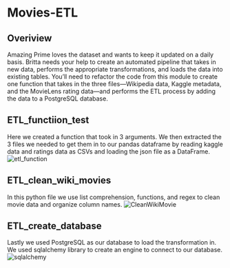 # Movies-ETL

## Overiview

Amazing Prime loves the dataset and wants to keep it updated on a daily basis. Britta needs your help to create an automated pipeline that takes in new data, performs the appropriate transformations, and loads the data into existing tables. You’ll need to refactor the code from this module to create one function that takes in the three files—Wikipedia data, Kaggle metadata, and the MovieLens rating data—and performs the ETL process by adding the data to a PostgreSQL database.

## ETL_functiion_test
Here we created a function that took in 3 arguments. We then extracted the 3 files we needed to get them in to our pandas dataframe by reading kaggle data and ratings data as CSVs and loading the json file as a DataFrame.
![etl_function](https://user-images.githubusercontent.com/83085800/150984575-59e9c160-c00a-4c04-9810-464009aa9090.png)

## ETL_clean_wiki_movies
In this python file we use list comprehension, functions, and regex to clean movie data and organize column names.
![CleanWikiMovie](https://user-images.githubusercontent.com/83085800/150986163-db0128b3-1fc5-40d2-abfc-a63ec728f3fa.png)

## ETL_create_database
Lastly we used PostgreSQL as our database to load the transformation in. We used sqlalchemy library to create an engine to connect to our database.
![sqlalchemy](https://user-images.githubusercontent.com/83085800/151000663-b7fe42c3-fe73-486a-84c1-687b1b25c83c.png)
